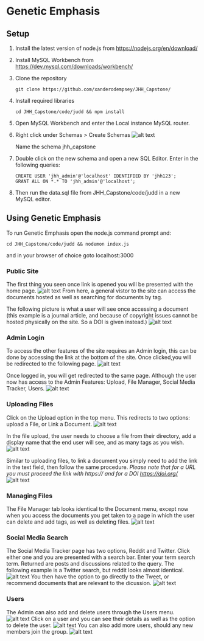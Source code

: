 # Genetic Emphasis
## Setup
1. Install the latest version of node.js from https://nodejs.org/en/download/

2. Install MySQL Workbench from https://dev.mysql.com/downloads/workbench/

3. Clone the repository
    ```
    git clone https://github.com/xanderodempsey/JHH_Capstone/
    ```
4. Install required libraries
     ```
    cd JHH_Capstone/code/judd && npm install
    ```

5. Open MySQL Workbench and enter the Local instance MySQL router.

6. Right click under Schemas > Create Schemas
![alt text](https://raw.githubusercontent.com/xanderodempsey/JHHCapsPics/master/docs/DocPics/CreateSchema.png)

    Name the schema jhh_capstone

7. Double click on the new schema and open a new SQL Editor. Enter in the following queries:
    ```
    CREATE USER 'jhh_admin'@'localhost' IDENTIFIED BY 'jhh123';
    GRANT ALL ON *.* TO 'jhh_admin'@'localhost';
    ```

8. Then run the data.sql file from JHH_Capstone/code/judd in a new MySQL editor.

## Using Genetic Emphasis
To run Genetic Emphasis open the node.js command prompt and:
```
cd JHH_Capstone/code/judd && nodemon index.js
```
and in your browser of choice goto localhost:3000

### Public Site
The first thing you seen once link is opened you will be presented with the home page.
![alt text](https://raw.githubusercontent.com/xanderodempsey/JHHCapsPics/master/docs/DocPics/Homepage.png)
From here, a general vistor to the site can access the documents hosted as well as searching for documents by tag.

The following picture is what a user will see once accessing a document (this example is a journal article, and because of copyright issues cannot be hosted physically on the site. So a DOI is given instead.)
![alt text](https://raw.githubusercontent.com/xanderodempsey/JHHCapsPics/master/docs/DocPics/Document.png)

### Admin Login

To access the other features of the site requires an Admin login, this can be done by accessing the link at the bottom of the site. Once clicked,you will be redirected to the following page.
![alt text](https://raw.githubusercontent.com/xanderodempsey/JHHCapsPics/master/docs/DocPics/adminlog.png)

Once logged in, you will get redirected to the same page. Although the user now has access to the Admin Features: Upload, File Manager, Social Media Tracker, Users.
![alt text](https://raw.githubusercontent.com/xanderodempsey/JHHCapsPics/master/docs/DocPics/adminhome.png)

### Uploading Files
Click on the Upload option in the top menu. This redirects to two options: upload a File, or Link a Document.
![alt text](https://raw.githubusercontent.com/xanderodempsey/JHHCapsPics/master/docs/DocPics/UploadOptions.png)

In the file upload, the user needs to choose a file from their directory, add a display name that the end user will see, and as many tags as you wish.
![alt text](https://raw.githubusercontent.com/xanderodempsey/JHHCapsPics/master/docs/DocPics/uploadfile.png)

Similar to uploading files, to link a document you simply need to add the link in the text field, then follow the same procedure. *Please note that for a URL you must proceed the link with https:// and for a DOI https://doi.org/*
![alt text](https://raw.githubusercontent.com/xanderodempsey/JHHCapsPics/master/docs/DocPics/uploadlink.png)

### Managing Files
The File Manager tab looks identical to the Document menu, except now when you access the documents you get taken to a page in which the user can delete and add tags, as well as deleting files.
![alt text](https://raw.githubusercontent.com/xanderodempsey/JHHCapsPics/master/docs/DocPics/editdoc.png)

### Social Media Search
The Social Media Tracker page has two options, Reddit and Twitter. Click either one and you are presented with a search bar. Enter your term search term. Returned are posts and discussions related to the query. The following example is a Twitter search, but reddit looks almost identical.
![alt text](https://raw.githubusercontent.com/xanderodempsey/JHHCapsPics/master/docs/DocPics/TwitterSearch.png)
You then have the option to go directly to the Tweet, or recommend documents that are relevant to the dicussion.
![alt text](https://raw.githubusercontent.com/xanderodempsey/JHHCapsPics/master/docs/DocPics/DocRec.png)

### Users
The Admin can also add and delete users through the Users menu.
![alt text](https://raw.githubusercontent.com/xanderodempsey/JHHCapsPics/master/docs/DocPics/Users.png)
Click on a user and you can see their details as well as the option to delete the user.
![alt text](https://raw.githubusercontent.com/xanderodempsey/JHHCapsPics/master/docs/DocPics/UserXander.png)
You can also add more users, should any new members join the group.
![alt text](https://raw.githubusercontent.com/xanderodempsey/JHHCapsPics/master/docs/DocPics/CreateUser.png)
